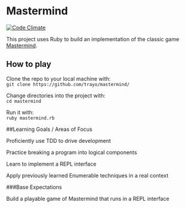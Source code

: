 # Mastermind

[![Code Climate](https://codeclimate.com/github/trayo/mastermind/badges/gpa.svg)](https://codeclimate.com/github/trayo/mastermind)

This project uses Ruby to build an implementation of the classic game [Mastermind](https://en.wikipedia.org/wiki/Mastermind_(board_game)).

## How to play

Clone the repo to your local machine with:  
  `git clone https://github.com/trayo/mastermind/`

Change directories into the project with:  
  `cd mastermind`
  
Run it with:  
  `ruby mastermind.rb`

##Learning Goals / Areas of Focus

Proficiently use TDD to drive development

Practice breaking a program into logical components

Learn to implement a REPL interface

Apply previously learned Enumerable techniques in a real context

###Base Expectations

Build a playable game of Mastermind that runs in a REPL interface
